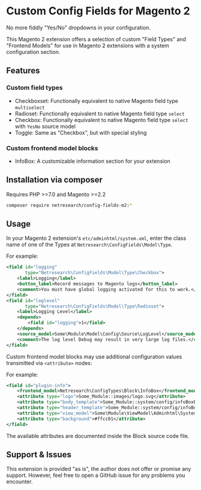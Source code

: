 # Custom Config Fields for Magento 2

No more fiddly "Yes/No" dropdowns in your configuration.

This Magento 2 extension offers a selection of custom "Field Types" and "Frontend Models"
for use in Magento 2 extensions with a system configuration section.

## Features

### Custom field types

- Checkboxset: Functionally equivalent to native Magento field type `multiselect`
- Radioset: Functionally equivalent to native Magento field type `select`
- Checkbox: Functionally equivalent to native Magento field type `select` with `YesNo` source model
- Toggle: Same as "Checkbox", but with special styling

### Custom frontend model blocks

- InfoBox: A customizable information section for your extension

## Installation via composer

Requires PHP >=7.0 and Magento >=2.2

```bash
composer require netresearch/config-fields-m2:*
```

## Usage

In your Magento 2 extension's `etc/adminhtml/system.xml`, enter the class name of one
of the Types at `Netresearch\ConfigFields\Model\Type`.

For example:

```xml
<field id="logging"
       type="Netresearch\ConfigFields\Model\Type\Checkbox">
    <label>Logging</label>
    <button_label>Record messages to Magento logs</button_label>
    <comment>You must have global logging activated for this to work.</comment>
</field>
<field id="loglevel" 
       type="Netresearch\ConfigFields\Model\Type\Radioset">
    <label>Logging Level</label>
    <depends>
        <field id="logging">1</field>
    </depends>
    <source_model>Some\Module\Model\Config\Source\LogLevel</source_model>
    <comment>The log level Debug may result in very large log files.</comment>
</field>
```

Custom frontend model blocks may use additional configuration values transmitted via `<attribute>` nodes:

For example:

```xml
<field id="plugin-info">
    <frontend_model>Netresearch\ConfigTypes\Block\InfoBox</frontend_model>
    <attribute type="logo">Some_Module::images/logo.svg</attribute>
    <attribute type="body_template">Some_Module::system/config/infoBoxBody.phtml</attribute>
    <attribute type="header_template">Some_Module::system/config/infoBoxHeader.phtml</attribute>
    <attribute type="view_model">Some\Module\ViewModel\Adminhtml\System\InfoBox</attribute>
    <attribute type="background">#ffcc01</attribute>
</field>
```

The available attributes are documented inside the Block source code file.

## Support & Issues

This extension is provided "as is", the author does not offer or promise any support.
However, feel free to open a GitHub issue for any problems you encounter.
